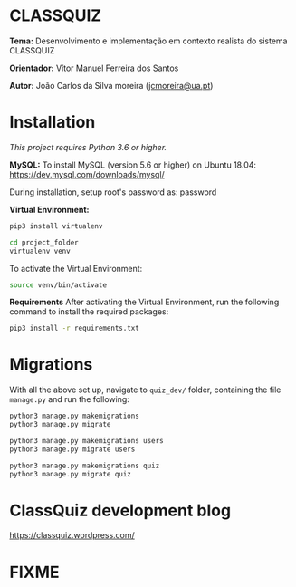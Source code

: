 # CLASSQUIZ

**Tema:** Desenvolvimento e implementação em contexto realista do sistema CLASSQUIZ

**Orientador:** Vítor Manuel Ferreira dos Santos

**Autor:** João Carlos da Silva moreira (jcmoreira@ua.pt)


# Installation

*This project requires Python 3.6 or higher.*

**MySQL:**
To install MySQL (version 5.6 or higher) on Ubuntu 18.04: https://dev.mysql.com/downloads/mysql/

During installation, setup root's password as: password

**Virtual Environment:**
```bash
pip3 install virtualenv
```
```bash
cd project_folder
virtualenv venv
```

To activate the Virtual Environment:
```bash
source venv/bin/activate
```

**Requirements**
After activating the Virtual Environment, run the following command to install the required packages:
```bash
pip3 install -r requirements.txt
```

# Migrations

With all the above set up, navigate to `quiz_dev/` folder, containing the file `manage.py` and run the following:
```bash
python3 manage.py makemigrations
python3 manage.py migrate
```
```bash
python3 manage.py makemigrations users
python3 manage.py migrate users
```
```bash
python3 manage.py makemigrations quiz
python3 manage.py migrate quiz
```


# ClassQuiz development blog

https://classquiz.wordpress.com/


# FIXME


